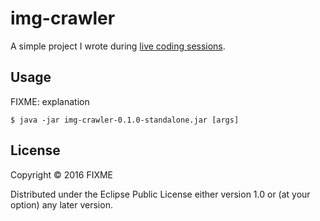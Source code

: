 # img-crawler

A simple project I wrote during [live coding sessions](https://livecoding.tv/minus_void/).

## Usage

FIXME: explanation

    $ java -jar img-crawler-0.1.0-standalone.jar [args]

## License

Copyright © 2016 FIXME

Distributed under the Eclipse Public License either version 1.0 or (at
your option) any later version.
